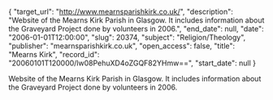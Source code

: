 {
  "target_url": "http://www.mearnsparishkirk.co.uk/", 
  "description": "Website of the Mearns Kirk Parish in Glasgow. It includes information about the Graveyard Project done by volunteers in 2006.", 
  "end_date": null, 
  "date": "2006-01-01T12:00:00", 
  "slug": 20374, 
  "subject": "Religion/Theology", 
  "publisher": "mearnsparishkirk.co.uk", 
  "open_access": false, 
  "title": "Mearns Kirk", 
  "record_id": "20060101T120000/lw08PehuXD4oZGQF82YHmw==", 
  "start_date": null
}

Website of the Mearns Kirk Parish in Glasgow. It includes information about the Graveyard Project done by volunteers in 2006.